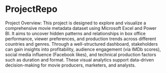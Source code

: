 # ProjectRepo
 Project Overview:
This project is designed to explore and visualize a comprehensive movie metadata dataset using Microsoft Excel and Power BI. It aims to uncover hidden patterns and relationships in box office performance, viewer preferences, and production trends across different countries and genres. Through a well-structured dashboard, stakeholders can gain insights into profitability, audience engagement (via IMDb scores), social media influence (Facebook likes), and technical production factors such as duration and format. These visual analytics support data-driven decision-making for movie producers, marketers, and analysts.
